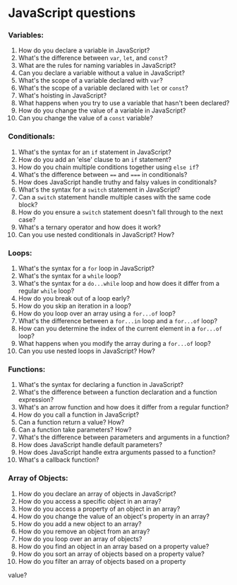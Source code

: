 # JavaScript questions

### Variables:

1. How do you declare a variable in JavaScript?
2. What's the difference between `var`, `let`, and `const`?
3. What are the rules for naming variables in JavaScript?
4. Can you declare a variable without a value in JavaScript?
5. What's the scope of a variable declared with `var`?
6. What's the scope of a variable declared with `let` or `const`?
7. What's hoisting in JavaScript?
8. What happens when you try to use a variable that hasn't been declared?
9. How do you change the value of a variable in JavaScript?
10. Can you change the value of a `const` variable?

### Conditionals:

1. What's the syntax for an `if` statement in JavaScript?
2. How do you add an 'else' clause to an `if` statement?
3. How do you chain multiple conditions together using `else if`?
4. What's the difference between `==` and `===` in conditionals?
5. How does JavaScript handle truthy and falsy values in conditionals?
6. What's the syntax for a `switch` statement in JavaScript?
7. Can a `switch` statement handle multiple cases with the same code block?
8. How do you ensure a `switch` statement doesn't fall through to the next case?
9. What's a ternary operator and how does it work?
10. Can you use nested conditionals in JavaScript? How?

### Loops:

1. What's the syntax for a `for` loop in JavaScript?
2. What's the syntax for a `while` loop?
3. What's the syntax for a `do...while` loop and how does it differ from a regular `while` loop?
4. How do you break out of a loop early?
5. How do you skip an iteration in a loop?
6. How do you loop over an array using a `for...of` loop?
7. What's the difference between a `for...in` loop and a `for...of` loop?
8. How can you determine the index of the current element in a `for...of` loop?
9. What happens when you modify the array during a `for...of` loop?
10. Can you use nested loops in JavaScript? How?

### Functions:

1. What's the syntax for declaring a function in JavaScript?
2. What's the difference between a function declaration and a function expression?
3. What's an arrow function and how does it differ from a regular function?
4. How do you call a function in JavaScript?
5. Can a function return a value? How?
6. Can a function take parameters? How?
7. What's the difference between parameters and arguments in a function?
8. How does JavaScript handle default parameters?
9. How does JavaScript handle extra arguments passed to a function?
10. What's a callback function?

### Array of Objects:

1. How do you declare an array of objects in JavaScript?
2. How do you access a specific object in an array?
3. How do you access a property of an object in an array?
4. How do you change the value of an object's property in an array?
5. How do you add a new object to an array?
6. How do you remove an object from an array?
7. How do you loop over an array of objects?
8. How do you find an object in an array based on a property value?
9. How do you sort an array of objects based on a property value?
10. How do you filter an array of objects based on a property

value?